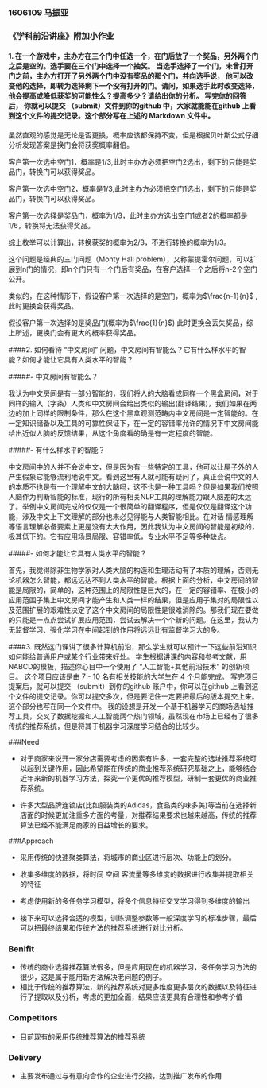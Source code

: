 ###  1606109 马振亚

### 《学科前沿讲座》附加小作业

#### 1. 在一个游戏中，主办方在三个门中任选一个，在门后放了一个奖品，另外两个门之后是空的。选手要在三个门中选择一个抽奖。 当选手选择了一个门，未曾打开门之前，主办方打开了另外两个门中没有奖品的那个门，并向选手说， 他可以改变他的选择，即转为选择剩下一个没有打开的门。请问，如果选手此时改变选择， 他会提高或降低获奖的可能性么？提高多少？请给出你的分析。 写完你的回答后， 你就可以提交 （submit）文件到你的github 中，大家就能能在github 上看到这个文件的提交记录。这个部分写在上述的 Markdown 文件中。

虽然直观的感觉是无论是否更换，概率应该都保持不变，但是根据贝叶斯公式仔细分析发现答案是换门会将获奖概率翻倍。

客户第一次选中空门1，概率是1/3,此时主办方必须把空门2选出，剩下的只能是奖品门，转换门可以获得奖品。

客户第一次选中空门2，概率是1/3,此时主办方必须把空门1选出，剩下的只能是奖品门，转换门可以获得奖品。

客户第一次选择是奖品门，概率为1/3，此时主办方选出空门1或者2的概率都是1/6，转换将无法获得奖品。

综上枚举可以计算出，转换获奖的概率为2/3，不进行转换的概率为1/3。

这个问题是经典的三门问题（Monty Hall problem），又称蒙提霍尔问题，可以扩展到n门的情况，即n个门只有一个门后有奖品，在客户选择一个之后将n-2个空门公开。

类似的，在这种情形下，假设客户第一次选择的是空门，概率为$\frac{n-1}{n}$ ,此时更换会获得奖品。

假设客户第一次选择的是奖品门(概率为$\frac{1}{n}$) 此时更换会丢失奖品，综上所述，更换门会有更大的概率获得奖品。

####2.  如何看待 “中文房间” 问题，中文房间有智能么？它有什么样水平的智能？如何才能让它具有人类水平的智能？

#####- 中文房间有智能么？

我认为中文房间是有一部分智能的，我们将人的大脑看成同样一个黑盒房间，对于同样的输入（字条）人类和中文房间会给出类似的输出(翻译结果)，我们如果在两边的加上同样的限制条件，那么在这个黑盒观测范畴内中文房间是一定智能的。在一定知识储备以及工具的可靠性保证下，在一定的容错率允许的情况下中文房间能给出近似人脑的反馈结果，从这个角度看的确是有一定程度的智能。

#####- 有什么样水平的智能？

中文房间中的人并不会说中文，但是因为有一些特定的工具，他可以让屋子外的人产生假象它能够流利地说中文。看到这里有人就可能有疑问了，真正会说中文的人的本质不也是有一个理解中文的大脑吗，这不也是一种工具吗？但是如果我们按照人脑作为判断智能的标准，现行的所有相关NLP工具的理解能力跟人脑差的太远了。举例中文房间完成的仅仅是一个很简单的翻译程序，但是仅仅是翻译这个功能，涉及中文上下文理解的部分也未必见得能与人类智能相比。在对话 情感理解等语言理解必备要素上更是没有太大作用，因此我认为中文房间的智能是初级的，极其低下的。它有应用场景局限、容错率低，专业水平不足等多种缺点。

#####- 如何才能让它具有人类水平的智能？

首先，我觉得除非生物学家对人类大脑的构造和生理活动有了本质的理解，否则无论机器怎么智能，都远远达不到人类水平的智能。根据上面的分析，中文房间的智能是局限的，简单的，这种范围上的局限性是巨大的，在一定的容错率、在极小的应用范围子集上中文房间才能产生和人类一样的结果，但是应用子集对的局限性以及范围扩展的艰难性决定了这个中文房间的局限性是很难消除的。那我们现在要做的只能是一点点尝试扩展应用范围，尝试去解决一个个新的问题。在这里，我认为无监督学习、强化学习在中间起到的作用将远远比有监督学习大的多。

####3. 既然这门课讲了很多计算机前沿，那么学生就可以预计一下这些前沿知识如何能给普通用户或某个行业带来好处。 学生根据讲课的内容和参考文献，用 NABCD的模板，描述你心目中一个使用了 “人工智能+其他前沿技术” 的创新项目。 这个项目应该是由 7 - 10 名有相关技能的大学生在 4 个月能完成。 写完项目提案后，就可以提交 （submit）到你的github 账户中，你可以在github 
上看到这个文件的提交记录。你可以提交多次，但是要记住一定要把最后的版本提交上来。这个部分也写在同一个文件中。
我的设想是开发一个基于机器学习的商场选址推荐工具，交叉了数据挖掘和人工智能两个热门领域，虽然现在市场上已经有了很多传统的推荐系统，但是将其于机器学习深度学习结合的比较少。

###Need

- 对于商家来说开一家分店需要考虑的因素有许多，一套完整的选址推荐系统可以起到关键作用，因此希望能在传统的商业推荐系统研究基础之上，能够结合近年来新的机器学习方法，探究一个更优的推荐模型，研制一套更优的商业推荐系统。

- 许多大型品牌连锁店(比如服装类的Adidas，食品类的味多美)等当前在选择新店面的时候更加注重多方面的考量，对推荐结果要求也越来越高，传统的推荐算法已经不能满足商家的日益增长的要求。

###Approach

- 采用传统的快速聚类算法，将城市的商业区进行层次、功能上的划分。
- 收集多维度的数据，将时间 空间 客流量等多维度的数据进行收集并提取相关的特征

- 考虑使用新的多任务学习模型，将多个信息特征交叉学习得到多维度的输出
- 接下来可以选择合适的模型，训练调整参数等一般深度学习的标准步骤，最后可以把最终结果和传统方法的推荐系统进行对比分析。

### Benifit

- 传统的商业选择推荐算法很多，但是应用现在的机器学习，多任务学习方法的很少，这是属于能用新方法解决老问题的例子。
- 相比于传统的推荐算法，新的推荐系统对更多维度更多层次的数据以及特征进行了提取以及分析，考虑的更加全面，结果应该更具有合理性和参考价值

### Competitors

- 目前现有的采用传统推荐算法的推荐系统

### Delivery

- 主要发布通过与有意向合作的企业进行交接，达到推广发布的作用







